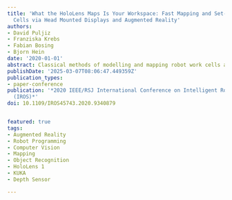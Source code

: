 ```yaml
---
title: 'What the HoloLens Maps Is Your Workspace: Fast Mapping and Set-up of Robot
  Cells via Head Mounted Displays and Augmented Reality'
authors:
- David Puljiz
- Franziska Krebs
- Fabian Bosing
- Bjorn Hein
date: '2020-01-01'
abstract: Classical methods of modelling and mapping robot work cells are time consuming, expensive and involve expert knowledge. We present a novel approach to mapping and cell setup using modern Head Mounted Displays (HMDs) that possess self-localisation and mapping capabilities. We leveraged these capabilities to create a point cloud of the environment and build an OctoMap - a voxel occupancy grid representation of the robot's workspace for path planning. Through the use of Augmented Reality (AR) interactions, the user can edit the created Octomap and add safety zones. We perform comprehensive tests of the HoloLens' depth sensing capabilities and the quality of the resultant point cloud. A high-end laser scanner is used to provide the ground truth for the evaluation of the point cloud quality. The amount of false-positive and false-negative voxels in the OctoMap are also tested.
publishDate: '2025-03-07T08:06:47.449359Z'
publication_types:
- paper-conference
publication: '*2020 IEEE/RSJ International Conference on Intelligent Robots and Systems
  (IROS)*'
doi: 10.1109/IROS45743.2020.9340879


featured: true
tags:
- Augmented Reality
- Robot Programming
- Computer Vision
- Mapping
- Object Recognition
- HoloLens 1
- KUKA
- Depth Sensor

---
```

